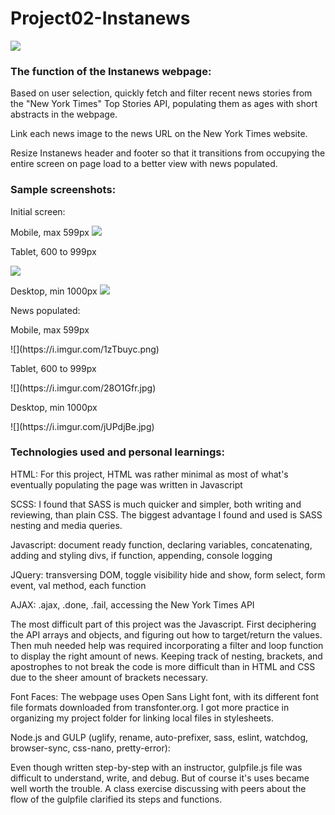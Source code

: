# Project02-Instanews
![](https://i.imgur.com/GLyP9mB.png)
<h3>The function of the Instanews webpage:</h3>
<p>Based on user selection, quickly fetch and filter recent news stories from the "New York Times" Top Stories API, populating them as ages with short abstracts in the webpage.</p>
<p>Link each news image to the news URL on the New York Times website.</p>
<p>Resize Instanews header and footer so that it transitions from occupying the entire screen on page load to a better view with news populated.</p>

<h3>Sample screenshots:</h3> 
Initial screen:

Mobile, max 599px
![](https://i.imgur.com/GLyP9mB.png)

Tablet, 600 to 999px

![](https://i.imgur.com/5rbAONd.png)

Desktop, min 1000px
![](https://i.imgur.com/LTQ7saE.png)

<p>News populated:</p>
<p>Mobile, max 599px</p> ![](https://i.imgur.com/1zTbuyc.png)
<p>Tablet, 600 to 999px</p> ![](https://i.imgur.com/28O1Gfr.jpg)
<p>Desktop, min 1000px</p> ![](https://i.imgur.com/jUPdjBe.jpg)

<h3>Technologies used and personal learnings:</h3>
<p>HTML: For this project, HTML was rather minimal as most of what's eventually populating the page was written in Javascript</p>
<p>SCSS: I found that SASS is much quicker and simpler, both writing and reviewing, than plain CSS. The biggest advantage I found and used is SASS nesting and media queries.</p>
<p>Javascript: document ready function, declaring variables, concatenating, adding and styling divs, if function, appending, console logging</p>
<p>JQuery: transversing DOM, toggle visibility hide and show, form select, form event, val method, each function</p>
<p>AJAX: .ajax, .done, .fail, accessing the New York Times API</p>
<p>The most difficult part of this project was the Javascript. First deciphering the API arrays and objects, and figuring out how to target/return the values. Then muh needed help was required incorporating a filter and loop function to display the right amount of news. Keeping track of nesting, brackets, and apostrophes to not break the code is more difficult than in HTML and CSS due to the sheer amount of brackets necessary.</p>
<p>Font Faces: The webpage uses Open Sans Light font, with its different font file formats downloaded from transfonter.org. I got more practice in organizing my project folder for linking local files in stylesheets.</p>
<p>Node.js and GULP (uglify, rename, auto-prefixer, sass, eslint, watchdog, browser-sync, css-nano, pretty-error):</p>
<p>Even though written step-by-step with an instructor, gulpfile.js file was difficult to understand, write, and debug. But of course it's uses became well worth the trouble. A class exercise discussing with peers about the flow of the gulpfile clarified its steps and functions.</p>


